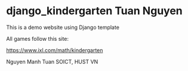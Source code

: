 # django_kindergarten Tuan Nguyen

This is a demo website using Django template

All games follow this site:

https://www.ixl.com/math/kindergarten


Nguyen Manh Tuan
SOICT, HUST VN
